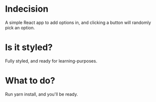 # Indecision
A simple React app to add options in, and clicking a button will randomly pick an option.

# Is it styled?
Fully styled, and ready for learning-purposes.

# What to do?
Run yarn install, and you'll be ready.
